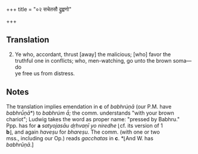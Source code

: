 +++
title = "०२ सचेतसौ द्रुह्वणो"

+++
## Translation
2. Ye who, accordant, thrust \[away\] the malicious; \[who\] favor the  
truthful one in conflicts; who, men-watching, go unto the brown soma—do  
ye free us from distress.

## Notes
The translation implies emendation in **c** of *babhrúṇā* (our P.M. have  
*babhrū́ṇā*\*) to *babhrúm ā́;* the comm. understands "with your brown  
chariot"; Ludwig takes the word as proper name: "pressed by Babhru."  
Ppp. has for **a** *satyojasāu dṛhvaṇī yo niredhe* ⌊cf. its version of 1  
**b**⌋, and again *haveṣu* for *bhareṣu*. The comm. (with one or two  
mss., including our Op.) reads *gacchatas* in **c**. \*⌊And W. has  
*babhrūṇā*.\]
